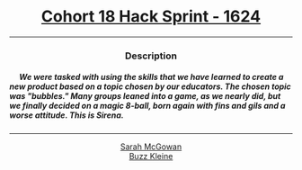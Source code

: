 # [<center>Cohort 18 Hack Sprint - 1624</center>](https://intranet.hbtn.io/projects/1624)
 ---
 ### <center>Description</center>
 ##### &emsp; We were tasked with using the skills that we have learned to create a new product based on a topic chosen by our educators. The chosen topic was "bubbles." Many groups leaned into a game, as we nearly did, but we finally decided on a magic 8-ball, born again with fins and gils and a worse attitude. This is Sirena.
 ---
 [<center>Sarah McGowan</center>](github.com/GoldLion1011)
 [<center>Buzz Kleine</center>](github.com/conkobar)
